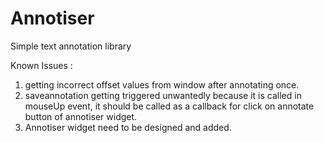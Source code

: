 # Annotiser
Simple text annotation library

Known Issues :
1) getting incorrect offset values from window after annotating once.
2) saveannotation getting triggered unwantedly because it is called in mouseUp event, it should be called as a callback for 
    click on annotate button of annotiser widget. 
3) Annotiser widget need to be designed and added.   
